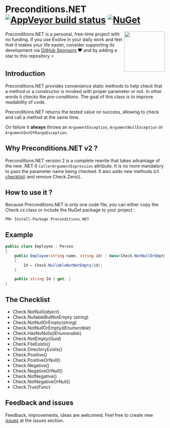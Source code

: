 # Preconditions.NET [![AppVeyor build status](https://ci.appveyor.com/api/projects/status/p1qsj8wt27023w0u/branch/master?svg=true)](https://ci.appveyor.com/project/lecaillon/preconditions/branch/master) [![NuGet](https://buildstats.info/nuget/Preconditions.NET)](https://www.nuget.org/packages/Preconditions.NET)
<img align="right" width="128px" height="128px" src="https://raw.githubusercontent.com/lecaillon/Preconditions/master/logo128.png">

Preconditions.NET is a personal, free-time project with no funding. If you use Evolve in your daily work and feel that it makes your life easier, consider supporting its development via [GitHub Sponsors](https://github.com/sponsors/lecaillon) :heart: and by adding a star to this repository :star:

## Introduction

Preconditions.NET provides convenience static methods to help check that a method or a constructor is invoked with proper parameter or not. In other words it checks the *pre-conditions*. The goal of this class is to improve readability of code.

Preconditions.NET returns the tested value on success, allowing to check and call a method at the same time.

On failure it **always** throws an `ArgumentException`, `ArgumentNullException` or `ArgumentOutOfRangeException`.

## Why Preconditions.NET v2 ?

Preconditions.NET version 2 is a complete rewrite that takes advantage of the new .NET 6 `CallerArgumentExpression` attribute.
It is no more mandatory to pass the parameter name being checked.
It also adds new methods (cf. [checklist](#the-checklist)) and remove Check.Zero().

## How to use it ?

Because Preconditions.NET is only one code file, you can either copy the Check.cs class or include the NuGet package to your project :
```
PM> Install-Package Preconditions.NET
```

## Example

```c#
public class Employee : Person
{
    public Employee(string name, string id) : base(Check.NotNullOrEmpty(name))
    {
        Id = Check.NullableButNotEmpty(id);
    }

    public string Id { get; }
}
```

## The Checklist

- Check.NotNull(*object*)
- Check.NullableButNotEmpty (*string*)
- Check.NotNullOrEmpty(*string*)
- Check.NotNullOrEmpty(*IEnumerable*)
- Check.HasNoNulls(*IEnumerable*)
- Check.NotEmpty(*Guid*)
- Check.FileExists()
- Check.DirectoryExists()
- Check.Positive()
- Check.PositiveOrNull()
- Check.Negative()
- Check.NegativeOrNull()
- Check.NotNegative()
- Check.NotNegativeOrNull()
- Check.True(*Func<bool>*)

## Feedback and issues
Feedback, improvements, ideas are welcomed.
Feel free to create new [issues](https://github.com/lecaillon/Preconditions/issues) at the issues section.
